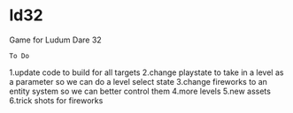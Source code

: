 # ld32
Game for Ludum Dare 32

    To Do
1.update code to build for all targets
2.change playstate to take in a level as a parameter so we can do a level select state
3.change fireworks to an entity system so we can better control them
4.more levels
5.new assets
6.trick shots for fireworks


    
